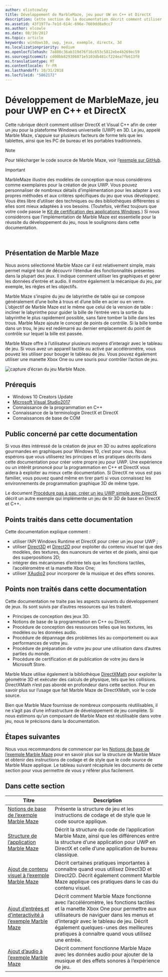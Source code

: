```yaml
---
author: eliotcowley
title: Développement de MarbleMaze, jeu pour UW en C++ et DirectX
description: Cette section de la documentation décrit comment utiliser DirectX et Visual C++ afin de créer un jeu pour la plateforme Windows universelle (UWP) en 3D.
ms.assetid: 43f1977a-7e1d-614c-696e-7669dd8a9cc7
ms.author: elcowle
ms.date: 08/10/2017
ms.topic: article
keywords: windows10, uwp, jeux, exemple, directx, 3d
ms.localizationpriority: medium
ms.openlocfilehash: 7a808c36ab319d76f16c653c5812ebe4b269ec59
ms.sourcegitcommit: cd00bb829306871e5103db481cf224ea7fb613f0
ms.translationtype: MT
ms.contentlocale: fr-FR
ms.lasthandoff: 10/31/2018
ms.locfileid: "5862172"
---
```

# <a name="developing-marble-maze-a-uwp-game-in-c-and-directx"></a>Développement de MarbleMaze, jeu pour UWP en C++ et DirectX




Cette rubrique décrit comment utiliser DirectX et Visual C++ afin de créer un jeu pour la plateforme Windows universelle (UWP) en 3D. Le jeu, appelé Marble Maze, s’appuie sur plusieurs facteurs de forme tels que les tablettes, ainsi que les PC de bureau et les portables traditionnels.

> [!NOTE]
> Pour télécharger le code source de Marble Maze, voir l’[exemple sur GitHub](http://go.microsoft.com/fwlink/?LinkId=624011).

> [!IMPORTANT]
> MarbleMaze illustre des modèles de conception que nous considérons comme exemplaires pour la création de jeux UWP. Vous pouvez personnaliser de nombreux détails d’implémentation pour les adapter à vos propres méthodes et aux critères spécifiques du jeu que vous développez. Vous êtes libre d’utiliser des techniques ou des bibliothèques différentes si elles sont mieux adaptées à vos besoins. (Toutefois, vérifiez toujours que votre code passe le [Kit de certification des applications Windows](https://docs.microsoft.com/windows/uwp/debug-test-perf/windows-app-certification-kit).) Si nous considérons que l’implémentation de Marble Maze est essentielle pour la réussite du développement du jeu, nous le soulignons dans cette documentation.

 

## <a name="introducing-marble-maze"></a>Présentation de Marble Maze


Nous avons sélectionné Marble Maze car il est relativement simple, mais permet malgré tout de découvrir l’étendue des fonctionnalités présentes dans la plupart des jeux. Il indique comment utiliser les graphiques et gérer les données d’entrée et audio. Il montre également la mécanique du jeu, par exemple, les règles et les objectifs.

Marble Maze s’inspire du jeu de labyrinthe de table qui se compose généralement d’une boîte à trous et d’une bille en acier ou en verre. L’objectif de Marble Maze est le même que celui de la version de table : incliner le labyrinthe pour guider la bille de l’entrée vers la sortie du labyrinthe le plus rapidement possible, sans faire tomber la bille dans les trous. Marble Maze ajoute le concept de points de contrôle. Si la bille tombe dans un trou, le jeu est redémarré au dernier emplacement du point de contrôle sur lequel la bille est passée.

Marble Maze offre à l’utilisateur plusieurs moyens d’interagir avec le tableau de jeu. Si vous avez un appareil tactile ou activé par accéléromètre, vous pouvez les utiliser pour bouger le tableau de jeu. Vous pouvez également utiliser une manette Xbox One ou une souris pour contrôler l’action de jeu.

![capture d’écran du jeu Marble Maze.](images/marblemaze-2.png)

## <a name="prerequisites"></a>Prérequis


-   Windows 10 Creators Update
-   [Microsoft Visual Studio2017](https://www.visualstudio.com/downloads/)
-   Connaissance de la programmation en C++
-   Connaissance de la terminologie DirectX et DirectX
-   Connaissances de base de COM

## <a name="who-should-read-this"></a>Public concerné par cette documentation


Si vous êtes intéressé de la création de jeux en 3D ou autres applications gourmandes en graphiques pour Windows 10, c’est pour vous. Nous espérons que vous utiliserez les principes et les pratiques décrits dans cette documentation pour créer votre propre jeu pour UWP. Une expérience ou un intérêt prononcé pour la programmation en C++ et DirectX vous aidera à exploiter au mieux cette documentation. Si DirectX ne vous est pas familier, vous pouvez quand même en tirer parti si vous connaissez les environnements de programmation graphique 3D de même type.

Le document [Procédure pas à pas: créer un jeu UWP simple avec DirectX](tutorial--create-your-first-uwp-directx-game.md) décrit un autre exemple qui implémente un jeu de tir 3D de base en DirectX et C++.

## <a name="what-this-documentation-covers"></a>Points traités dans cette documentation


Cette documentation explique comment :

-   utiliser l’API Windows Runtime et DirectX pour créer un jeu pour UWP ;
-   utiliser [Direct3D](https://msdn.microsoft.com/library/windows/desktop/ff476080) et [Direct2D](https://msdn.microsoft.com/library/windows/desktop/dd370990) pour exploiter du contenu visuel tel que des modèles, des textures, des nuanceurs de vertex et de pixels, ainsi que des superpositions 2D;
-   intégrer des mécanismes d’entrée tels que les fonctions tactiles, l’accéléromètre et la manette Xbox One;
-   utiliser [XAudio2](https://msdn.microsoft.com/library/windows/desktop/hh405049) pour incorporer de la musique et des effets sonores.

## <a name="what-this-documentation-does-not-cover"></a>Points non traités dans cette documentation


Cette documentation ne traite pas les aspects suivants du développement de jeux. Ils sont suivis par d’autres ressources qui les traitent.

-   Principes de conception des jeux 3D.
-   Notions de base de la programmation en C++ ou DirectX.
-   Procédure de conception des ressources telles que les textures, les modèles ou les données audio.
-   Procédure de dépannage des problèmes liés au comportement ou aux performances de votre jeu.
-   Procédure de préparation de votre jeu pour une utilisation dans d’autres parties du monde.
-   Procédure de certification et de publication de votre jeu dans le Microsoft Store.

Marble Maze utilise également la bibliothèque [DirectXMath](https://msdn.microsoft.com/library/windows/desktop/hh437833) pour exploiter la géométrie 3D et exécuter des calculs de physique, tels que les collisions. DirectXMath n’est pas abordé en profondeur dans cette section. Pour en savoir plus sur l’usage que fait Marble Maze de DirectXMath, voir le code source.

Bien que Marble Maze fournisse de nombreux composants réutilisables, il ne s’agit pas d’une infrastructure de développement de jeu complète. Si nous estimons qu’un composant de Marble Maze est réutilisable dans votre jeu, nous le précisons dans la documentation.

## <a name="next-steps"></a>Étapes suivantes


Nous vous recommandons de commencer par les [Notions de base de l’exemple Marble Maze](marble-maze-sample-fundamentals.md) pour en savoir plus sur la structure de Marble Maze et obtenir des instructions de codage et de style que le code source de Marble Maze applique. Le tableau suivant récapitule les documents de cette section pour vous permettre de vous y référer plus facilement.

## <a name="in-this-section"></a>Dans cette section


| Titre                                                                                                                    | Description                                                                                                                                                                                                                                        |
|--------------------------------------------------------------------------------------------------------------------------|----------------------------------------------------------------------------------------------------------------------------------------------------------------------------------------------------------------------------------------------------|
| [Notions de base de l’exemple Marble Maze](marble-maze-sample-fundamentals.md)                                                   | Présente la structure de jeu et les instructions de codage et de style que le code source applique.                                                                                                                                 |
| [Structure de l’application Marble Maze](marble-maze-application-structure.md)                                               | Décrit la structure du code de l’application Marble Maze, ainsi que les différences entre la structure d’une application pour UWP en DirectX et celle d’une application de bureau classique.                                                                                    |
| [Ajout de contenu visuel à l’exemple Marble Maze](adding-visual-content-to-the-marble-maze-sample.md)                   | Décrit certaines pratiques importantes à connaître quand vous utilisez Direct3D et Direct2D. Décrit également comment Marble Maze applique ces pratiques dans le cas du contenu visuel.                                                                           |
| [Ajout d’entrées et d’interactivité à l’exemple Marble Maze](adding-input-and-interactivity-to-the-marble-maze-sample.md) | Décrit comment Marble Maze fonctionne avec l’accéléromètre, les fonctions tactiles et la manette Xbox One pour permettre aux utilisateurs de naviguer dans les menus et d’interagir avec le tableau de jeu. Décrit également quelques-unes des meilleures pratiques à connaître quand vous utilisez une entrée. |
| [Ajout d’audio à l’exemple Marble Maze](adding-audio-to-the-marble-maze-sample.md)                                     | Décrit comment fonctionne Marble Maze avec les données audio pour ajouter de la musique et des effets sonores à l’expérience de jeu.                                                                                                                                                  |

 

 

 




